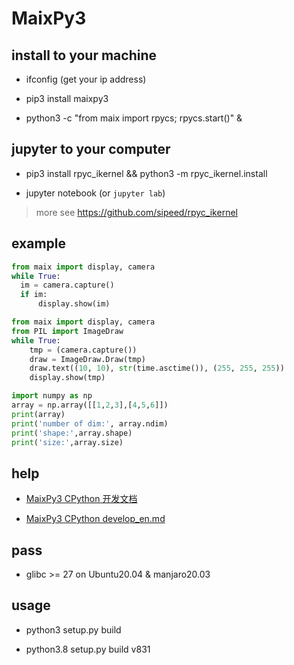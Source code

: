 # MaixPy3

## install to your machine

- ifconfig (get your ip address)

- pip3 install maixpy3

- python3 -c "from maix import rpycs; rpycs.start()" &

## jupyter to your computer

- pip3 install rpyc_ikernel && python3 -m rpyc_ikernel.install

- jupyter notebook (or `jupyter lab`)

> more see https://github.com/sipeed/rpyc_ikernel

## example

```python
from maix import display, camera
while True:
  im = camera.capture()
  if im:
      display.show(im)
```

```python
from maix import display, camera
from PIL import ImageDraw
while True:
    tmp = (camera.capture())
    draw = ImageDraw.Draw(tmp)
    draw.text((10, 10), str(time.asctime()), (255, 255, 255))
    display.show(tmp)
```

```python
import numpy as np
array = np.array([[1,2,3],[4,5,6]])
print(array)
print('number of dim:', array.ndim)
print('shape:',array.shape)
print('size:',array.size)
```

## help

- [MaixPy3 CPython 开发文档](./docs/develop_zh.md)

- [MaixPy3 CPython develop_en.md](./docs/develop_en.md)

## pass

- glibc >= 27 on Ubuntu20.04 & manjaro20.03

## usage

- python3 setup.py build

- python3.8 setup.py build v831
